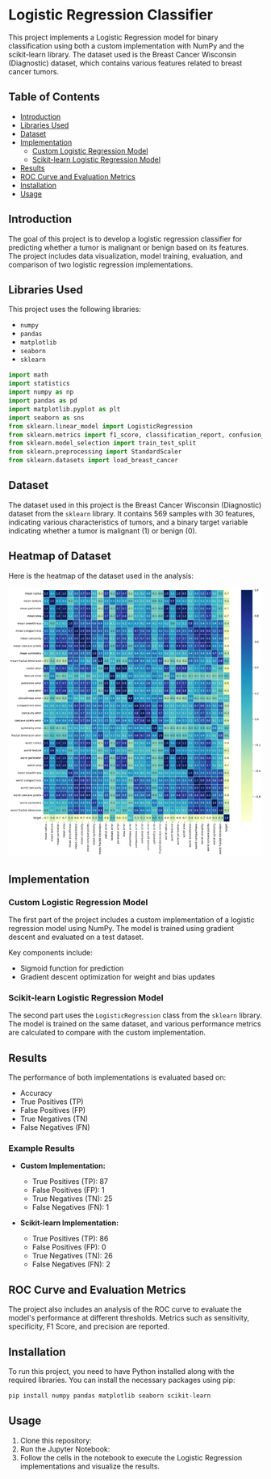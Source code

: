 # Logistic Regression Classifier

This project implements a Logistic Regression model for binary classification using both a custom implementation with NumPy and the scikit-learn library. The dataset used is the Breast Cancer Wisconsin (Diagnostic) dataset, which contains various features related to breast cancer tumors.

## Table of Contents

- [Introduction](#introduction)
- [Libraries Used](#libraries-used)
- [Dataset](#dataset)
- [Implementation](#implementation)
  - [Custom Logistic Regression Model](#custom-logistic-regression-model)
  - [Scikit-learn Logistic Regression Model](#scikit-learn-logistic-regression-model)
- [Results](#results)
- [ROC Curve and Evaluation Metrics](#roc-curve-and-evaluation-metrics)
- [Installation](#installation)
- [Usage](#usage)

## Introduction

The goal of this project is to develop a logistic regression classifier for predicting whether a tumor is malignant or benign based on its features. The project includes data visualization, model training, evaluation, and comparison of two logistic regression implementations.

## Libraries Used

This project uses the following libraries:

- `numpy`
- `pandas`
- `matplotlib`
- `seaborn`
- `sklearn`

```python
import math
import statistics
import numpy as np
import pandas as pd
import matplotlib.pyplot as plt
import seaborn as sns
from sklearn.linear_model import LogisticRegression
from sklearn.metrics import f1_score, classification_report, confusion_matrix, roc_auc_score, roc_curve
from sklearn.model_selection import train_test_split
from sklearn.preprocessing import StandardScaler
from sklearn.datasets import load_breast_cancer
```

## Dataset

The dataset used in this project is the Breast Cancer Wisconsin (Diagnostic) dataset from the `sklearn` library. It contains 569 samples with 30 features, indicating various characteristics of tumors, and a binary target variable indicating whether a tumor is malignant (1) or benign (0).

## Heatmap of Dataset

Here is the heatmap of the dataset used in the analysis:

![Heatmap](https://github.com/Nilabbasi/Breast-Cancer-Classification-LogReg/blob/main/heatmap.png)

## Implementation

### Custom Logistic Regression Model

The first part of the project includes a custom implementation of a logistic regression model using NumPy. The model is trained using gradient descent and evaluated on a test dataset. 

Key components include:
- Sigmoid function for prediction
- Gradient descent optimization for weight and bias updates

### Scikit-learn Logistic Regression Model

The second part uses the `LogisticRegression` class from the `sklearn` library. The model is trained on the same dataset, and various performance metrics are calculated to compare with the custom implementation.

## Results

The performance of both implementations is evaluated based on:
- Accuracy
- True Positives (TP)
- False Positives (FP)
- True Negatives (TN)
- False Negatives (FN)

### Example Results

- **Custom Implementation:**
  - True Positives (TP): 87
  - False Positives (FP): 1
  - True Negatives (TN): 25
  - False Negatives (FN): 1

- **Scikit-learn Implementation:**
  - True Positives (TP): 86
  - False Positives (FP): 0
  - True Negatives (TN): 26
  - False Negatives (FN): 2

## ROC Curve and Evaluation Metrics

The project also includes an analysis of the ROC curve to evaluate the model's performance at different thresholds. Metrics such as sensitivity, specificity, F1 Score, and precision are reported.

## Installation

To run this project, you need to have Python installed along with the required libraries. You can install the necessary packages using pip:

```bash
pip install numpy pandas matplotlib seaborn scikit-learn
```

## Usage

1. Clone this repository:
2. Run the Jupyter Notebook:
3. Follow the cells in the notebook to execute the Logistic Regression implementations and visualize the results.


